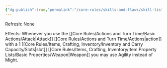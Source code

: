 ```yaml
---
{"dg-publish":true,"permalink":"/core-rules/skills-and-flaws/skill-list/agility/rank-2/agile-fighting/"}
---
```


Refresh: None

Effects:
Whenever you use the [[Core Rules/Actions and Turn Time/Basic Actions/Attack\|Attack]] [[Core Rules/Actions and Turn Time/Actions\|action]] with a 1 [[Core Rules/Items, Crafting, Inventory/Inventory and Carry Capacity/Slots\|slot]] [[Core Rules/Items, Crafting, Inventory/Item Property Lists/Basic Properties/Weapon\|Weapon]] you may use Agility instead of Might. 